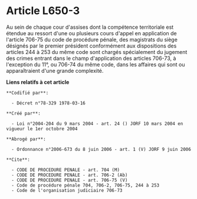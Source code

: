 # Article L650-3

Au sein de chaque cour d'assises dont la compétence territoriale est étendue au ressort d'une ou plusieurs cours d'appel en
application de l'article 706-75 du code de procédure pénale, des magistrats du siège désignés par le premier président
conformément aux dispositions des articles 244 à 253 du même code sont chargés spécialement du jugement des crimes entrant
dans le champ d'application des articles 706-73, à l'exception du 11°, ou 706-74 du même code, dans les affaires qui sont ou
apparaîtraient d'une grande complexité.

**Liens relatifs à cet article**

	**Codifié par**:

	  - Décret n°78-329 1978-03-16

	**Créé par**:

	  - Loi n°2004-204 du 9 mars 2004 - art. 24 () JORF 10 mars 2004 en vigueur le 1er octobre 2004

	**Abrogé par**:

	  - Ordonnance n°2006-673 du 8 juin 2006 - art. 1 (V) JORF 9 juin 2006

	**Cite**:

	  - CODE DE PROCEDURE PENALE - art. 704 (M)
	  - CODE DE PROCEDURE PENALE - art. 706-2 (Ab)
	  - CODE DE PROCEDURE PENALE - art. 706-75 (V)
	  - Code de procédure pénale 704, 706-2, 706-75, 244 à 253
	  - Code de l'organisation judiciaire 706-73
